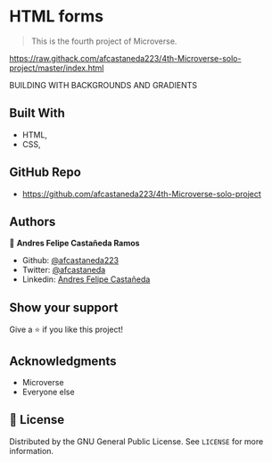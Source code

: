 # HTML forms

> This is the fourth project of Microverse.

https://raw.githack.com/afcastaneda223/4th-Microverse-solo-project/master/index.html

BUILDING WITH BACKGROUNDS AND GRADIENTS

## Built With

- HTML,
- CSS,

## GitHub Repo

- https://github.com/afcastaneda223/4th-Microverse-solo-project


## Authors

👤 **Andres Felipe Castañeda Ramos**

- Github: [@afcastaneda223](https://github.com/afcastaneda223)
- Twitter: [@afcastaneda](https://twitter.com/afcastaneda)
- Linkedin: [Andres Felipe Castañeda](www.linkedin.com/in/andres-castaneda223)


## Show your support

Give a ⭐️ if you like this project!

## Acknowledgments

- Microverse
- Everyone else

## 📝 License

Distributed by the GNU General Public License. See `LICENSE` for more information.
